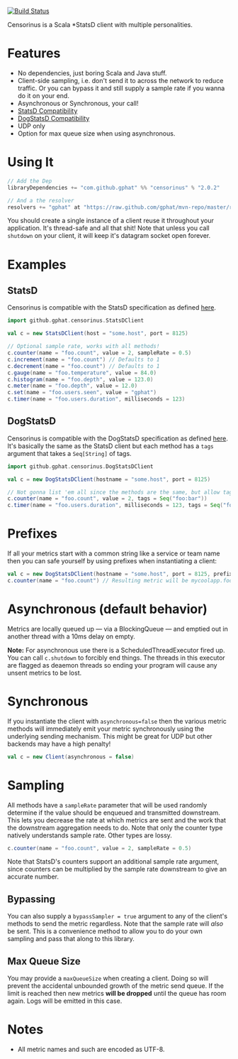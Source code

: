 [![Build Status](https://travis-ci.org/gphat/censorinus.svg?branch=master)](https://travis-ci.org/gphat/censorinus)

Censorinus is a Scala \*StatsD client with multiple personalities.

# Features

* No dependencies, just boring Scala and Java stuff.
* Client-side sampling, i.e. don't send it to across the network to reduce traffic. Or you can bypass it and still supply a sample rate if you wanna do it on your end.
* Asynchronous or Synchronous, your call!
* [StatsD Compatibility](https://github.com/etsy/statsd/blob/master/docs/metric_types.md)
* [DogStatsD Compatibility](http://docs.datadoghq.com/guides/dogstatsd/#datagram-format)
* UDP only
* Option for max queue size when using asynchronous.

# Using It

```scala
// Add the Dep
libraryDependencies += "com.github.gphat" %% "censorinus" % "2.0.2"

// And a the resolver
resolvers += "gphat" at "https://raw.github.com/gphat/mvn-repo/master/releases/",
```

You should create a single instance of a client reuse it throughout your
application. It's thread-safe and all that shit! Note that unless you call
`shutdown` on your client, it will keep it's datagram socket open forever.

# Examples

## StatsD

Censorinus is compatible with the StatsD specification as defined [here](https://github.com/etsy/statsd/blob/master/docs/metric_types.md).

```scala
import github.gphat.censorinus.StatsDClient

val c = new StatsDClient(host = "some.host", port = 8125)

// Optional sample rate, works with all methods!
c.counter(name = "foo.count", value = 2, sampleRate = 0.5)
c.increment(name = "foo.count") // Defaults to 1
c.decrement(name = "foo.count") // Defaults to 1
c.gauge(name = "foo.temperature", value = 84.0)
c.histogram(name = "foo.depth", value = 123.0)
c.meter(name = "foo.depth", value = 12.0)
c.set(name = "foo.users.seen", value = "gphat")
c.timer(name = "foo.users.duration", milliseconds = 123)
```

## DogStatsD

Censorinus is compatible with the DogStatsD specification as defined
[here](http://docs.datadoghq.com/guides/dogstatsd/#datagram-format). It's
basically the same as the StatsD client but each method has a `tags` argument
that takes a `Seq[String]` of tags.

```scala
import github.gphat.censorinus.DogStatsDClient

val c = new DogStatsDClient(hostname = "some.host", port = 8125)

// Not gonna list 'em all since the methods are the same, but allow tags!
c.counter(name = "foo.count", value = 2, tags = Seq("foo:bar"))
c.timer(name = "foo.users.duration", milliseconds = 123, tags = Seq("foo:gorch"))
```

# Prefixes

If all your metrics start with a common string like a service or team name then
you can safe yourself by using prefixes when instantiating a client:

```scala
val c = new DogStatsDClient(hostname = "some.host", port = 8125, prefix = "mycoolapp")
c.counter(name = "foo.count") // Resulting metric will be mycoolapp.foo.count
```

# Asynchronous (default behavior)

Metrics are locally queued up — via a BlockingQueue — and emptied out in another
thread with a 10ms delay on empty.

**Note:** For asynchronous use there is a ScheduledThreadExecutor fired up. You
can call `c.shutdown` to forcibly end things. The threads in this executor are
flagged as deaemon threads so ending your program will cause any unsent metrics
to be lost.

# Synchronous

If you instantiate the client with `asynchronous=false` then the various metric
methods will immediately emit your metric synchronously using the underlying
sending mechanism. This might be great for UDP but other backends may have
a high penalty!

```scala
val c = new Client(asynchronous = false)
```

# Sampling

All methods have a `sampleRate` parameter that will be used randomly determine
if the value should be enqueued and transmitted downstream. This lets you
decrease the rate at which metrics are sent and the work that the downstream
aggregation needs to do. Note that only the counter type natively understands
sample rate. Other types are lossy.

```scala
c.counter(name = "foo.count", value = 2, sampleRate = 0.5)
```

Note that StatsD's counters support an additional sample rate argument, since
counters can be multiplied by the sample rate downstream to give an accurate
number.

## Bypassing

You can also supply a `bypassSampler = true` argument to any of the client's
methods to send the metric regardless. Note that the sample rate will *also* be
sent. This is a convenience method to allow you to do your own sampling and pass
that along to this library.

## Max Queue Size

You may provide a `maxQueueSize` when creating a client. Doing so will prevent
the accidental unbounded growth of the metric send queue. If the limit is reached
then new metrics **will be dropped** until the queue has room again. Logs will
be emitted in this case.

# Notes

* All metric names and such are encoded as UTF-8.
